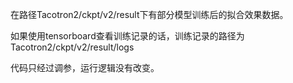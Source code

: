 在路径Tacotron2/ckpt/v2/result下有部分模型训练后的拟合效果数据。

如果使用tensorboard查看训练记录的话，训练记录的路径为Tacotron2/ckpt/v2/result/logs

代码只经过调参，运行逻辑没有改变。